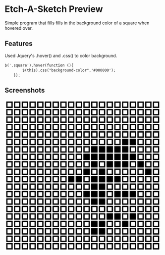 # Etch-A-Sketch Preview

Simple program that fills fills in the background color of a square when hovered over.

## Features

Used Jquery's .hover() and .css() to color background.

```
$('.square').hover(function (){
		$(this).css("background-color",'#000000');
	});
```

## Screenshots

<img src="/Screenshots/Preview.png">
